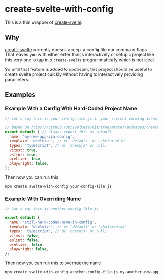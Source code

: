 # create-svelte-with-config

This is a thin wrapper of [create-svelte](https://www.npmjs.com/package/create-svelte).
## Why
[create-svelte](https://github.com/sveltejs/kit/tree/master/packages/create-svelte#api) currently doesn't accept a config file nor command flags.
That leaves you with either enter things interactively or setup a project like this very one to tap into `create-svelte` programmatically which is not ideal.

So until that feature is added to upstream, this project should be useful to create svelte project quickly without having to interactively providing parameters.

## Examples

### Example With a Config With Hard-Coded Project Name

```javascript
// let's say this is your-config-file.js in your current working directory

// based on https://github.com/sveltejs/kit/tree/master/packages/create-svelte#api
export default { // always export this as default
  name: 'my-new-app-via-config',
  template: 'skeleton', // or 'default' or 'skeletonlib'
  types: 'typescript', // or 'checkjs' or null;
  vitest: true,
  eslint: true,
  prettier: true,
  playwright: false,
};
```

Then now you can run this

```bash
npm create svelte-with-config your-config-file.js
```


### Example With Overriding Name
```javascript
// let's say this is another-config-file.js

export default {
  name: 'still-hard-coded-name-in-config',
  template: 'skeleton', // or 'default' or 'skeletonlib'
  types: 'typescript', // or 'checkjs' or null;
  vitest: false,
  eslint: false,
  prettier: false,
  playwright: false,
};
```

Then now you can run this to override the name

```bash
npm create svelte-with-config another-config-file.js my-another-new-app
```
